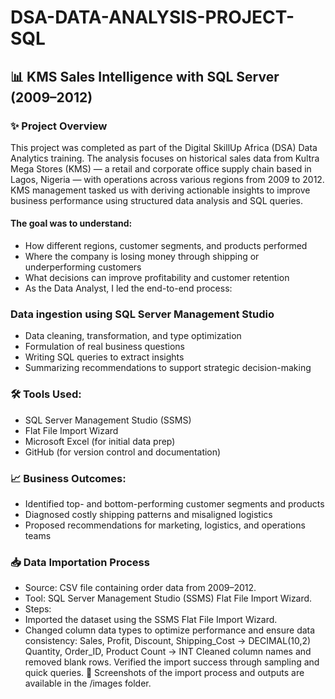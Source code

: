 # DSA-DATA-ANALYSIS-PROJECT-SQL
## 📊 KMS Sales Intelligence with SQL Server (2009–2012)
### ✨ Project Overview
This project was completed as part of the Digital SkillUp Africa (DSA) Data Analytics training. The analysis focuses on historical sales data from Kultra Mega Stores (KMS) — a retail and corporate office supply chain based in Lagos, Nigeria — with operations across various regions from 2009 to 2012.
KMS management tasked us with deriving actionable insights to improve business performance using structured data analysis and SQL queries. 
#### The goal was to understand:
+ How different regions, customer segments, and products performed
+ Where the company is losing money through shipping or underperforming customers
+ What decisions can improve profitability and customer retention
+ As the Data Analyst, I led the end-to-end process:

### Data ingestion using SQL Server Management Studio
+ Data cleaning, transformation, and type optimization
+ Formulation of real business questions
+ Writing SQL queries to extract insights
+ Summarizing recommendations to support strategic decision-making
  
### 🛠 Tools Used:
+ SQL Server Management Studio (SSMS)
+ Flat File Import Wizard
+ Microsoft Excel (for initial data prep)
+ GitHub (for version control and documentation)

### 📈 Business Outcomes:
+ Identified top- and bottom-performing customer segments and products
+ Diagnosed costly shipping patterns and misaligned logistics
+ Proposed recommendations for marketing, logistics, and operations teams
  
### 📥 Data Importation Process
+ Source: CSV file containing order data from 2009–2012.
+ Tool: SQL Server Management Studio (SSMS) Flat File Import Wizard.
+ Steps:
+ Imported the dataset using the SSMS Flat File Import Wizard.
+ Changed column data types to optimize performance and ensure data consistency:
Sales, Profit, Discount, Shipping_Cost → DECIMAL(10,2)
Quantity, Order_ID, Product Count → INT
Cleaned column names and removed blank rows.
Verified the import success through sampling and quick queries.
📸 Screenshots of the import process and outputs are available in the /images folder.


